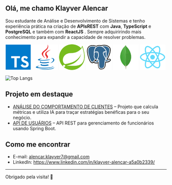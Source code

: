 ## Olá, me chamo Klayver Alencar ##

Sou estudante de Análise e Desenvolvimento de Sistemas e tenho experiência prática na criação de **APIsREST** com **Java**, **TypeScript** e **PostgreSQL** e também com **ReactJS** . Sempre  adquiririndo mais conhecimento para expandir a capacidade de resolver problemas. 


<p align="left">
    <img src="https://raw.githubusercontent.com/devicons/devicon/master/icons/typescript/typescript-original.svg" width="80" height="80"/>
    <img src="https://raw.githubusercontent.com/devicons/devicon/master/icons/java/java-original.svg" width="80" height="80"/>
    <img src="https://raw.githubusercontent.com/devicons/devicon/master/icons/spring/spring-original.svg" width="80" height="80"/>
    <img src="https://raw.githubusercontent.com/devicons/devicon/master/icons/postgresql/postgresql-original.svg" width="80" height="80"/>
    <img src="https://raw.githubusercontent.com/devicons/devicon/master/icons/mongodb/mongodb-original.svg" width="80" height="80"/>
    <img src="https://raw.githubusercontent.com/devicons/devicon/master/icons/react/react-original.svg" width="80" height="80"/>



</p>


![Top Langs](https://github-readme-stats.vercel.app/api/top-langs/?username=klayveralencar777&layout=compact&theme=dracula)

## Projeto em destaque

- [ANÁLISE DO COMPORTAMENTO DE CLIENTES](https://github.com/klayveralencar777/api-comportamento-cliente-AI) – Projeto que calcula métricas e utiliza IA para traçar estratégias benéficas para o seu negócio.
- [API DE USUÁRIOS](https://github.com/klayveralencar777/usuario-perfil-api) – API REST para gerenciamento de funcionários usando Spring Boot.





## Como me encontrar

- E-mail: alencar.klayver7@gmail.com  
- LinkedIn: https://www.linkedin.com/in/klayver-alencar-a5a0b2339/

---

Obrigado pela visita! 🚀
